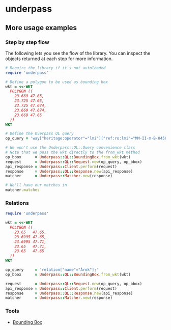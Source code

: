 # underpass

## More usage examples

### Step by step flow

The following lets you see the flow of the library.
You can inspect the objects returned at each step for more information.

```ruby
# Require the library if it's not autoloaded
require 'underpass'

# Define a polygon to be used as bounding box
wkt = <<-WKT
  POLYGON ((
    23.669 47.65,
    23.725 47.65,
    23.725 47.674,
    23.669 47.674,
    23.669 47.65
  ))
WKT

# Define the Overpass QL query
op_query = 'way["heritage:operator"="lmi"]["ref:ro:lmi"="MM-II-m-B-04508"];'

# We won't use the Underpass::QL::Query convenience class
# Note that we pass the wkt directly to the from_wkt method
op_bbox      = Underpass::QL::BoundingBox.from_wkt(wkt)
request      = Underpass::QL::Request.new(op_query, op_bbox)
api_response = Underpass::Client.perform(request)
response     = Underpass::QL::Response.new(api_response)
matcher      = Underpass::Matcher.new(response)

# We'll have our matches in
matcher.matches
```

### Relations

```ruby
require 'underpass'

wkt = <<-WKT
  POLYGON ((
    23.65   47.65,
    23.6995 47.65,
    23.6995 47.71,
    23.65   47.71,
    23.65   47.65
  ))
WKT

op_query     = 'relation["name"="Árok"];'
op_bbox      = Underpass::QL::BoundingBox.from_wkt(wkt)

request      = Underpass::QL::Request.new(op_query, op_bbox)
api_response = Underpass::Client.perform(request)
response     = Underpass::QL::Response.new(api_response)
matcher      = Underpass::Matcher.new(response)
```

### Tools

* [Bounding Box](http://tools.geofabrik.de/calc/#type=geofabrik_standard)
